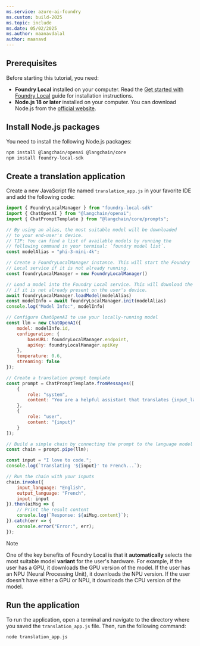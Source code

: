 ```yaml
---
ms.service: azure-ai-foundry
ms.custom: build-2025
ms.topic: include
ms.date: 05/02/2025
ms.author: maanavdalal
author: maanavd
---
```


## Prerequisites

Before starting this tutorial, you need:

- **Foundry Local** installed on your computer. Read the [Get started with Foundry Local](../../get-started.md) guide for installation instructions.
- **Node.js 18 or later** installed on your computer. You can download Node.js from the [official website](https://nodejs.org/).

## Install Node.js packages

You need to install the following Node.js packages:

```bash
npm install @langchain/openai @langchain/core
npm install foundry-local-sdk
```

## Create a translation application

Create a new JavaScript file named `translation_app.js` in your favorite IDE and add the following code:

```javascript
import { FoundryLocalManager } from "foundry-local-sdk"
import { ChatOpenAI } from "@langchain/openai";
import { ChatPromptTemplate } from "@langchain/core/prompts";

// By using an alias, the most suitable model will be downloaded 
// to your end-user's device.
// TIP: You can find a list of available models by running the 
// following command in your terminal: `foundry model list`.
const modelAlias = "phi-3-mini-4k";

// Create a FoundryLocalManager instance. This will start the Foundry 
// Local service if it is not already running.
const foundryLocalManager = new FoundryLocalManager()

// Load a model into the Foundry Local service. This will download the model 
// if it is not already present on the user's device.
await foundryLocalManager.loadModel(modelAlias)
const modelInfo = await foundryLocalManager.init(modelAlias)
console.log("Model Info:", modelInfo)

// Configure ChatOpenAI to use your locally-running model
const llm = new ChatOpenAI({
    model: modelInfo.id,
    configuration: {
        baseURL: foundryLocalManager.endpoint,
        apiKey: foundryLocalManager.apiKey
    },
    temperature: 0.6,
    streaming: false
});

// Create a translation prompt template
const prompt = ChatPromptTemplate.fromMessages([
    {
        role: "system",
        content: "You are a helpful assistant that translates {input_language} to {output_language}."
    },
    {
        role: "user",
        content: "{input}"
    }
]);

// Build a simple chain by connecting the prompt to the language model
const chain = prompt.pipe(llm);

const input = "I love to code.";
console.log(`Translating '${input}' to French...`);

// Run the chain with your inputs
chain.invoke({
    input_language: "English",
    output_language: "French",
    input: input
}).then(aiMsg => {
    // Print the result content
    console.log(`Response: ${aiMsg.content}`);
}).catch(err => {
    console.error("Error:", err);
});
```

> [!NOTE]
> One of the key benefits of Foundry Local is that it **automatically** selects the most suitable model **variant** for the user's hardware. For example, if the user has a GPU, it downloads the GPU version of the model. If the user has an NPU (Neural Processing Unit), it downloads the NPU version. If the user doesn't have either a GPU or NPU, it downloads the CPU version of the model.

## Run the application

To run the application, open a terminal and navigate to the directory where you saved the `translation_app.js` file. Then, run the following command:

```bash
node translation_app.js
```
